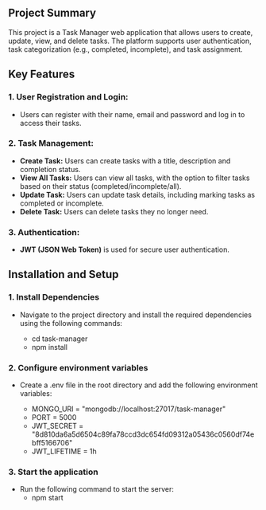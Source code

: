 ## Project Summary

This project is a Task Manager web application that allows users to create, update, view, and delete tasks. The platform supports user authentication, task categorization (e.g., completed, incomplete), and task assignment.

## Key Features
### 1. User Registration and Login:

  * Users can register with their name, email and password and log in to access their tasks.
    
### 2. Task Management:

  * **Create Task:** Users can create tasks with a title, description and completion status.
  * **View All Tasks:** Users can view all tasks, with the option to filter tasks based on their status (completed/incomplete/all).
  * **Update Task:** Users can update task details, including marking tasks as completed or incomplete.
  * **Delete Task:** Users can delete tasks they no longer need.
    
### 3. Authentication:

  * **JWT (JSON Web Token)** is used for secure user authentication.

## Installation and Setup
### 1. Install Dependencies

  * Navigate to the project directory and install the required dependencies using the following commands:

    * cd task-manager
    * npm install

### 2. Configure environment variables

  * Create a .env file in the root directory and add the following environment variables:

    * MONGO_URI = "mongodb://localhost:27017/task-manager"
    * PORT = 5000
    * JWT_SECRET = "8d810da6a5d6504c89fa78ccd3dc654fd09312a05436c0560df74ebff5166706"
    * JWT_LIFETIME = 1h

### 3. Start the application

  * Run the following command to start the server:
     * npm start
